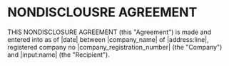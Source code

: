 # NONDISCLOUSRE AGREEMENT
THIS NONDISCLOSURE AGREEMENT (this "Agreement") is made and entered into as of |date| between |company_name| of |address:line|, registered company no |company_registration_number| (the "Company") and |input:name| (the "Recipient").